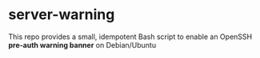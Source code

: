 # server-warning
This repo provides a small, idempotent Bash script to enable an OpenSSH **pre-auth warning banner** on Debian/Ubuntu
